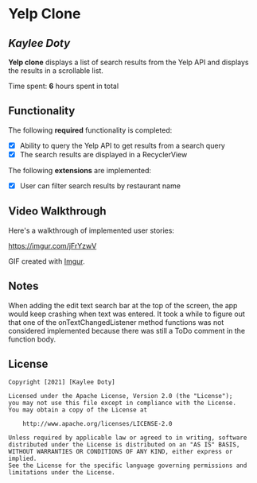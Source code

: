 # Yelp Clone 

## *Kaylee Doty*

**Yelp clone** displays a list of search results from the Yelp API and displays the results in a scrollable list. 

Time spent: **6** hours spent in total

## Functionality 

The following **required** functionality is completed:

* [X] Ability to query the Yelp API to get results from a search query
* [X] The search results are displayed in a RecyclerView

The following **extensions** are implemented:

* [X] User can filter search results by restaurant name

## Video Walkthrough

Here's a walkthrough of implemented user stories:

https://imgur.com/jFrYzwV

GIF created with [Imgur](http://imgur.com).

## Notes

When adding the edit text search bar at the top of the screen, the app would keep crashing when text was entered.
It took a while to figure out that one of the onTextChangedListener method functions was not considered implemented
because there was still a ToDo comment in the function body.

## License

    Copyright [2021] [Kaylee Doty]

    Licensed under the Apache License, Version 2.0 (the "License");
    you may not use this file except in compliance with the License.
    You may obtain a copy of the License at

        http://www.apache.org/licenses/LICENSE-2.0

    Unless required by applicable law or agreed to in writing, software
    distributed under the License is distributed on an "AS IS" BASIS,
    WITHOUT WARRANTIES OR CONDITIONS OF ANY KIND, either express or implied.
    See the License for the specific language governing permissions and
    limitations under the License.
